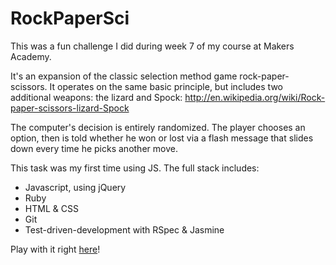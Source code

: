 RockPaperSci  
============

This was a fun challenge I did during week 7 of my course at Makers Academy.

It's an expansion of the classic selection method game rock-paper-scissors. It operates on the same basic principle, but includes two additional weapons: the lizard and Spock: http://en.wikipedia.org/wiki/Rock-paper-scissors-lizard-Spock

The computer's decision is entirely randomized. The player chooses an option, then is told whether he won or lost via a flash message that slides down every time he picks another move. 

This task was my first time using JS. The full stack includes:
* Javascript, using jQuery
* Ruby
* HTML & CSS
* Git 
* Test-driven-development with RSpec & Jasmine


Play with it right [here](http://hysterical-castle-3897.herokuapp.com/)!

